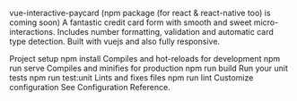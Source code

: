 vue-interactive-paycard (npm package (for react & react-native too) is coming soon)
A fantastic credit card form with smooth and sweet micro-interactions. Includes number formatting, validation and automatic card type detection. Built with vuejs and also fully responsive.



Project setup
npm install
Compiles and hot-reloads for development
npm run serve
Compiles and minifies for production
npm run build
Run your unit tests
npm run test:unit
Lints and fixes files
npm run lint
Customize configuration
See Configuration Reference.